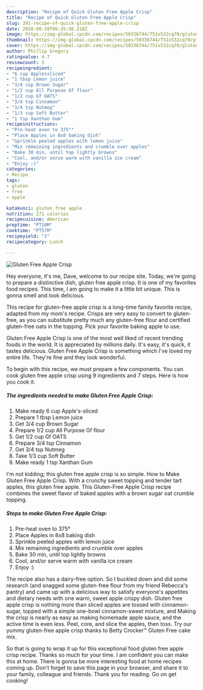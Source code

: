 ```yaml
---
description: "Recipe of Quick Gluten Free Apple Crisp"
title: "Recipe of Quick Gluten Free Apple Crisp"
slug: 391-recipe-of-quick-gluten-free-apple-crisp
date: 2020-08-28T06:35:56.218Z
image: https://img-global.cpcdn.com/recipes/50336744/751x532cq70/gluten-free-apple-crisp-recipe-main-photo.jpg
thumbnail: https://img-global.cpcdn.com/recipes/50336744/751x532cq70/gluten-free-apple-crisp-recipe-main-photo.jpg
cover: https://img-global.cpcdn.com/recipes/50336744/751x532cq70/gluten-free-apple-crisp-recipe-main-photo.jpg
author: Phillip Gregory
ratingvalue: 4.7
reviewcount: 3
recipeingredient:
- "6 cup Applessliced"
- "1 tbsp Lemon juice"
- "3/4 cup Brown Sugar"
- "1/2 cup All Purpose Gf flour"
- "1/2 cup Gf OATS"
- "3/4 tsp Cinnamon"
- "3/4 tsp Nutmeg"
- "1/3 cup Soft Butter"
- "1 tsp Xanthan Gum"
recipeinstructions:
- "Pre-heat oven to 375°"
- "Place Apples in 8x8 baking dish"
- "Sprinkle peeled apples with lemon juice"
- "Mix remaining ingredients and crumble over apples"
- "Bake 30 min, until top lightly browns"
- "Cool, and/or serve warm with vanilla ice cream"
- "Enjoy :)"
categories:
- Recipe
tags:
- gluten
- free
- apple

katakunci: gluten free apple 
nutrition: 271 calories
recipecuisine: American
preptime: "PT10M"
cooktime: "PT57M"
recipeyield: "2"
recipecategory: Lunch

---
```



![Gluten Free Apple Crisp](https://img-global.cpcdn.com/recipes/50336744/751x532cq70/gluten-free-apple-crisp-recipe-main-photo.jpg)

Hey everyone, it's me, Dave, welcome to our recipe site. Today, we're going to prepare a distinctive dish, gluten free apple crisp. It is one of my favorites food recipes. This time, I am going to make it a little bit unique. This is gonna smell and look delicious.

This recipe for gluten-free apple crisp is a long-time family favorite recipe, adapted from my mom&#39;s recipe. Crisps are very easy to convert to gluten-free, as you can substitute pretty much any gluten-free flour and certified gluten-free oats in the topping. Pick your favorite baking apple to use.

Gluten Free Apple Crisp is one of the most well liked of recent trending foods in the world. It is appreciated by millions daily. It's easy, it's quick, it tastes delicious. Gluten Free Apple Crisp is something which I've loved my entire life. They're fine and they look wonderful.


To begin with this recipe, we must prepare a few components. You can cook gluten free apple crisp using 9 ingredients and 7 steps. Here is how you cook it.

##### The ingredients needed to make Gluten Free Apple Crisp:

1. Make ready 6 cup Apple&#39;s-sliced
1. Prepare 1 tbsp Lemon juice
1. Get 3/4 cup Brown Sugar
1. Prepare 1/2 cup All Purpose Gf flour
1. Get 1/2 cup Gf OATS
1. Prepare 3/4 tsp Cinnamon
1. Get 3/4 tsp Nutmeg
1. Take 1/3 cup Soft Butter
1. Make ready 1 tsp Xanthan Gum


I&#39;m not kidding; this gluten free apple crisp is so simple. How to Make Gluten Free Apple Crisp. With a crunchy sweet topping and tender tart apples, this gluten free apple. This Gluten-Free Apple Crisp recipe combines the sweet flavor of baked apples with a brown sugar oat crumble topping. 

##### Steps to make Gluten Free Apple Crisp:

1. Pre-heat oven to 375°
1. Place Apples in 8x8 baking dish
1. Sprinkle peeled apples with lemon juice
1. Mix remaining ingredients and crumble over apples
1. Bake 30 min, until top lightly browns
1. Cool, and/or serve warm with vanilla ice cream
1. Enjoy :)


The recipe also has a dairy-free option. So I buckled down and did some research (and snagged some gluten-free flour from my friend Rebecca&#39;s pantry) and came up with a delicious way to satisfy everyone&#39;s appetites and dietary needs with one warm, sweet apple crispy dish. Gluten free apple crisp is nothing more than sliced apples are tossed with cinnamon-sugar, topped with a simple one-bowl cinnamon-sweet mixture, and Making the crisp is nearly as easy as making homemade apple sauce, and the active time is even less. Peel, core, and slice the apples, then toss. Try our yummy gluten-free apple crisp thanks to Betty Crocker™ Gluten Free cake mix. 

So that is going to wrap it up for this exceptional food gluten free apple crisp recipe. Thanks so much for your time. I am confident you can make this at home. There is gonna be more interesting food at home recipes coming up. Don't forget to save this page in your browser, and share it to your family, colleague and friends. Thank you for reading. Go on get cooking!
